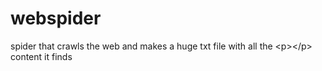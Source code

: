 # webspider
spider that crawls the web and makes a huge txt file with all the &lt;p>&lt;/p> content it finds
